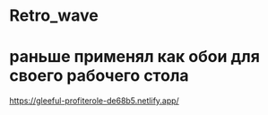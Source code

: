 # Retro_wave

# раньше применял как обои для своего рабочего стола

https://gleeful-profiterole-de68b5.netlify.app/
